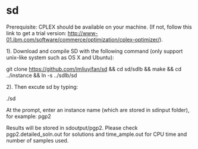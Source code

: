 # sd

Prerequisite: CPLEX should be available on your machine. (If not, follow this link to get a trial version: http://www-01.ibm.com/software/commerce/optimization/cplex-optimizer/).

1). Download and compile SD with the following command (only support unix-like system such as OS X and Ubuntu):

git clone https://github.com/imliuyifan/sd && cd sd/sdlb && make && cd ../instance && ln -s ../sdlb/sd

2). Then excute sd by typing:

./sd

At the prompt, enter an instance name (which are stored in sdinput folder), for example: pgp2

Results will be stored in sdoutput/pgp2. Please check pgp2.detailed_soln.out for solutions and time_ample.out for CPU time and number of samples used.
